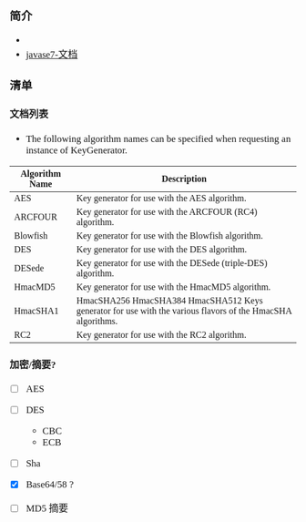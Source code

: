 <span  style="font-family: Simsun,serif; font-size: 17px; ">

### 简介

- 
- [javase7-文档](https://docs.oracle.com/javase/7/docs/technotes/guides/security/StandardNames.html#KeyFactory)

### 清单

#### 文档列表

- The following algorithm names can be specified when requesting an instance of KeyGenerator.

| Algorithm Name | Description                                                                                                 |
|----------------|-------------------------------------------------------------------------------------------------------------|
| AES            | 	Key generator for use with the AES algorithm.                                                              |
| ARCFOUR        | 	Key generator for use with the ARCFOUR (RC4) algorithm.                                                    |
| Blowfish       | 	Key generator for use with the Blowfish algorithm.                                                         |
| DES            | 	Key generator for use with the DES algorithm.                                                              |
| DESede         | 	Key generator for use with the DESede (triple-DES) algorithm.                                              |
| HmacMD5        | 	Key generator for use with the HmacMD5 algorithm.                                                          |
| HmacSHA1       | HmacSHA256 HmacSHA384 HmacSHA512	Keys generator for use with the various flavors of the HmacSHA algorithms. |
| RC2            | 	Key generator for use with the RC2 algorithm.                                                              |

#### 加密/摘要?

- [ ] AES
- [ ] DES
  - CBC
  - ECB
- [ ] Sha
- [x] Base64/58 ?
- [ ] MD5 摘要



</span>